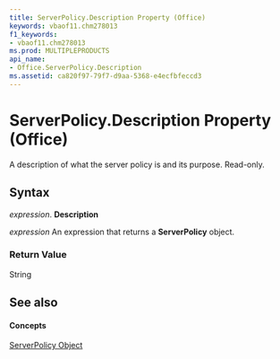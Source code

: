 ```yaml
---
title: ServerPolicy.Description Property (Office)
keywords: vbaof11.chm278013
f1_keywords:
- vbaof11.chm278013
ms.prod: MULTIPLEPRODUCTS
api_name:
- Office.ServerPolicy.Description
ms.assetid: ca820f97-79f7-d9aa-5368-e4ecfbfeccd3
---
```



# ServerPolicy.Description Property (Office)

A description of what the server policy is and its purpose. Read-only.


## Syntax

 _expression_. **Description**

 _expression_ An expression that returns a **ServerPolicy** object.


### Return Value

String


## See also


#### Concepts


[ServerPolicy Object](serverpolicy-object-office.md)


